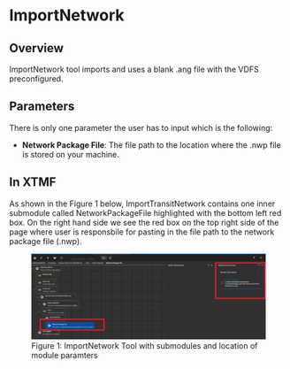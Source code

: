 
# ImportNetwork

## Overview 

ImportNetwork tool imports and uses a blank .ang file with the VDFS preconfigured.

## Parameters

There is only one parameter the user has to input which is the following:
* **Network Package File**: The file path to the location where the .nwp file is stored on your machine. 


## In XTMF
As shown in the Figure 1 below, ImportTransitNetwork contains one inner 
submodule called NetworkPackageFile highlighted with the bottom left red 
box.
On the right hand side we see the red box on the top right side 
of the page where user is responsbile for pasting in the 
file path to the network package file (.nwp). 


<figure>
    <img src="images/ImportNetwork.jpg"
         alt="ImportNetwork SubModules">
    <figcaption>Figure 1: ImportNetwork Tool with submodules and 
                location of module paramters</figcaption>
</figure>